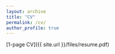 ```yaml
---
layout: archive
title: "CV"
permalink: /cv/
author_profile: true
---
```


[1-page CV]({{ site.url }}/files/resume.pdf)
<!-- [1-page CV](https://drive.google.com/file/d/1lf_559g3T1dkEfL7x_yUlvXaxZk4blx8/view?usp=sharing) -->
